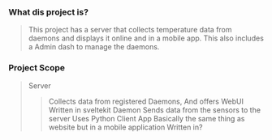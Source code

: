 ### What dis project is?
> This project has a server that collects temperature data from daemons and displays it online and in a mobile app. This also includes a Admin dash to manage the daemons.


### Project Scope
> Server
> > Collects data from registered Daemons, And offers WebUI
> > Written in sveltekit
> Daemon
> > Sends data from the sensors to the server
> > Uses Python
> Client App
> > Basically the same thing as website but in a mobile application
> > Written in?